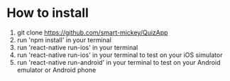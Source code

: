 # How to install

1. git clone https://github.com/smart-mickey/QuizApp
2. run 'npm install' in your terminal
3. run 'react-native run-ios' in your terminal
4. run 'react-native run-ios' in your terminal to test on your iOS simulator
5. run 'react-native run-android' in your terminal to test on your Android emulator or Android phone
